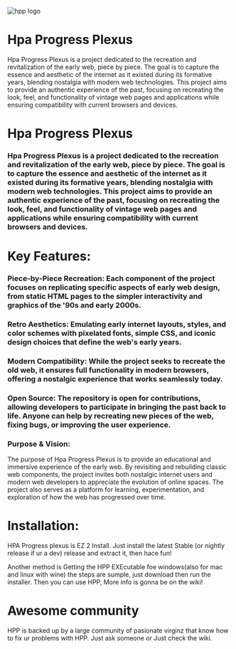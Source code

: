 ![hpp logo](https://github.com/user-attachments/assets/ca257855-e082-4f25-9f97-cb6f4615f68d)
# Hpa Progress Plexus
Hpa Progress Plexus is a project dedicated to the recreation and revitalization of the early web, piece by piece. The goal is to capture the essence and aesthetic of the internet as it existed during its formative years, blending nostalgia with modern web technologies. This project aims to provide an authentic experience of the past, focusing on recreating the look, feel, and functionality of vintage web pages and applications while ensuring compatibility with current browsers and devices.

# Hpa Progress Plexus
### Hpa Progress Plexus is a project dedicated to the recreation and revitalization of the early web, piece by piece. The goal is to capture the essence and aesthetic of the internet as it existed during its formative years, blending nostalgia with modern web technologies. This project aims to provide an authentic experience of the past, focusing on recreating the look, feel, and functionality of vintage web pages and applications while ensuring compatibility with current browsers and devices.

# Key Features:
### Piece-by-Piece Recreation: Each component of the project focuses on replicating specific aspects of early web design, from static HTML pages to the simpler interactivity and graphics of the '90s and early 2000s.
### Retro Aesthetics: Emulating early internet layouts, styles, and color schemes with pixelated fonts, simple CSS, and iconic design choices that define the web's early years.
### Modern Compatibility: While the project seeks to recreate the old web, it ensures full functionality in modern browsers, offering a nostalgic experience that works seamlessly today.
### Open Source: The repository is open for contributions, allowing developers to participate in bringing the past back to life. Anyone can help by recreating new pieces of the web, fixing bugs, or improving the user experience.
### Purpose & Vision:
The purpose of Hpa Progress Plexus is to provide an educational and immersive experience of the early web. By revisiting and rebuilding classic web components, the project invites both nostalgic internet users and modern web developers to appreciate the evolution of online spaces. The project also serves as a platform for learning, experimentation, and exploration of how the web has progressed over time.

# Installation:
HPA Progress plexus is EZ 2 Install. 
Just install the latest Stable (or nightly release if ur a dev) release and extract it, then hace fun! 

Another method is Getting the HPP EXEcutable foe windows(also for mac and linux with wine) the steps are sumple, just download then run the installer. 
Then you can use HPP, More info is gonna be on the wiki! 

# Awesome community
HPP is backed up by a large community of pasionate virginz that know how to fix ur problems with HPP. Just ask someone or Just check the wiki. 


